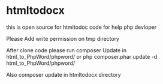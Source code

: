 # htmltodocx
this is open source for htmltodoc code for help php devloper

Please Add write permission on tmp directory

After clone code please run composer Update in html_to_PhpWord/phpword/ or php composer.phar update -d html_to_PhpWord/phpword/

Also composer update in htmltodocx directory